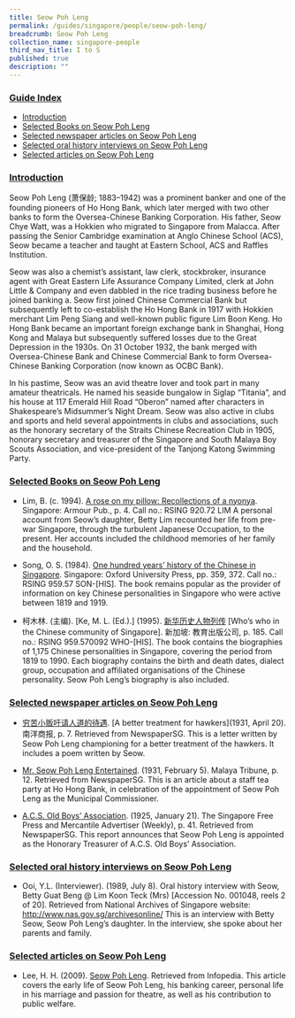 ```yaml
---
title: Seow Poh Leng
permalink: /guides/singapore/people/seow-poh-leng/
breadcrumb: Seow Poh Leng
collection_name: singapore-people
third_nav_title: I to S
published: true
description: ""
---
```




### <u>Guide Index</u>

* [Introduction](#introduction)
* [Selected Books on Seow Poh Leng](#selected-books-on-seow-poh-leng)
* [Selected newspaper articles on Seow Poh Leng](#selected-newspaper-articles-on-seow-poh-leng)
* [Selected oral history interviews on Seow Poh Leng](#selected-oral-history-interviews-on-seow-poh-leng)
* [Selected articles on Seow Poh Leng](#selected-articles-on-seow-poh-leng)


### <u>Introduction</u>

Seow Poh Leng (萧保龄; 1883–1942) was a prominent banker and one of the founding pioneers of Ho Hong Bank, which later merged with two other banks to form the Oversea-Chinese Banking Corporation. His father, Seow Chye Watt, was a Hokkien who migrated to Singapore from Malacca. After passing the Senior Cambridge examination at Anglo Chinese School (ACS), Seow became a teacher and taught at Eastern School, ACS and Raffles Institution.

Seow was also a chemist’s assistant, law clerk, stockbroker, insurance agent with Great Eastern Life Assurance Company Limited, clerk at John Little & Company and even dabbled in the rice trading business before he joined banking a.  Seow first joined Chinese Commercial Bank but subsequently left to co-establish the Ho Hong Bank in 1917 with Hokkien merchant Lim Peng Siang and well-known public figure Lim Boon Keng.   Ho Hong Bank became an important foreign exchange bank in Shanghai, Hong Kong and Malaya but subsequently suffered losses due to the Great Depression in the 1930s. On 31 October 1932, the bank merged with Oversea-Chinese Bank and Chinese Commercial Bank to form Oversea-Chinese Banking Corporation (now known as OCBC Bank).

In his pastime, Seow was an avid theatre lover and took part in many amateur theatricals. He named his seaside bungalow in Siglap “Titania”, and his house at 117 Emerald Hill Road “Oberon” named after characters in Shakespeare’s Midsummer’s Night Dream. Seow was also active in clubs and sports and held several appointments in clubs and associations, such as the honorary secretary of the Straits Chinese Recreation Club in 1905, honorary secretary and treasurer of the Singapore and South Malaya Boy Scouts Association, and vice-president of the Tanjong Katong Swimming Party.


### <u>Selected Books on Seow Poh Leng</u>

* Lim, B. (c. 1994). [A rose on my pillow: Recollections of a nyonya](http://eservice.nlb.gov.sg/item_holding_s.aspx?bid=6652582). Singapore: Armour Pub., p. 4.
Call no.: RSING 920.72 LIM
A personal account from Seow’s daughter, Betty Lim recounted her life from pre-war Singapore, through the turbulent Japanese Occupation, to the present. Her accounts included the childhood memories of her family and the household.


* Song, O. S. (1984). [One hundred years’ history of the Chinese in Singapore](http://eservice.nlb.gov.sg/item_holding_s.aspx?bid=4082287). Singapore: Oxford University Press, pp. 359, 372.
Call no.: RSING 959.57 SON-\[HIS\].
The book remains popular as the provider of information on key Chinese personalities in Singapore who were active between 1819 and 1919.


* 柯木林. (主编). [Ke, M. L. (Ed.).] (1995). [新华历史人物列传](http://eservice.nlb.gov.sg/item_holding_s.aspx?bid=84500628) [Who’s who in the Chinese community of Singapore]. 新加坡: 教育出版公司, p. 185.
Call no.: RSING 959.570092 WHO-\[HIS\].
The book contains the biographies of 1,175 Chinese personalities in Singapore, covering the period from 1819 to 1990. Each biography contains the birth and death dates, dialect group, occupation and affiliated organisations of the Chinese personality. Seow Poh Leng’s biography is also included.


### <u>Selected newspaper articles on Seow Poh Leng</u>

* [穷苦小贩吁请人道的待遇](http://eresources.nlb.gov.sg/newspapers/Digitised/Article/nysp19310420-1.2.33). [A better treatment for hawkers](1931, April 20). 南洋商报, p. 7. Retrieved from NewspaperSG.
This is a letter written by Seow Poh Leng championing for a better treatment of the hawkers. It includes a poem written by Seow.


* [Mr. Seow Poh Leng Entertained](http://eresources.nlb.gov.sg/newspapers/Digitised/Article/maltribune19310205-1.2.76). (1931, February 5). Malaya Tribune, p. 12. Retrieved from NewspaperSG.
This is an article about a staff tea party at Ho Hong Bank, in celebration of the appointment of Seow Poh Leng as the Municipal Commissioner.


* [A.C.S. Old Boys’ Association](http://eresources.nlb.gov.sg/newspapers/Digitised/Article/singfreepresswk19250121-1.2.62). (1925, January 21). The Singapore Free Press and Mercantile Advertiser (Weekly), p. 41. Retrieved from NewspaperSG.
This report announces that Seow Poh Leng is appointed as the Honorary Treasurer of A.C.S. Old Boys’ Association.


### <u>Selected oral history interviews on Seow Poh Leng</u>

* Ooi, Y.L. (Interviewer). (1989, July 8). Oral history interview with Seow, Betty Guat Beng @ Lim Koon Teck (Mrs) [Accession No. 001048, reels 2 of 20]. Retrieved from National Archives of Singapore website: http://www.nas.gov.sg/archivesonline/
This is an interview with Betty Seow, Seow Poh Leng’s daughter. In the interview, she spoke about her parents and family.


### <u>Selected articles on Seow Poh Leng</u>

* Lee, H. H. (2009). [Seow Poh Leng](http://eresources.nlb.gov.sg/infopedia/articles/SIP_1442_2009-01-15.html). Retrieved from Infopedia.
This article covers the early life of Seow Poh Leng, his banking career, personal life in his marriage and passion for theatre, as well as his contribution to public welfare.